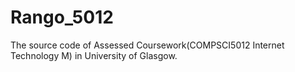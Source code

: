 # Rango_5012
The source code  of Assessed Coursework(COMPSCI5012 Internet Technology M) in University of Glasgow. 

